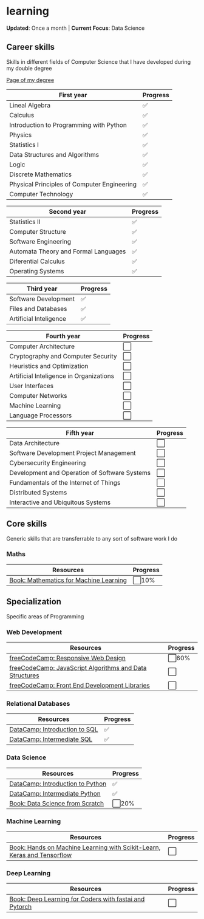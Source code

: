 # learning

**Updated**: Once a month | **Current** **Focus**: Data Science

## Career skills

Skills in different fields of Computer Science that I have developed during my double degree

[Page of my degree](https://www.uc3m.es/doble-grado/informatica-ade#programa)

|First year|Progress|
|---|---|
|Lineal Algebra|✅|
|Calculus|✅|
|Introduction to Programming with Python|✅|
|Physics|✅|
|Statistics I|✅|
|Data Structures and Algorithms|✅|
|Logic|✅|
|Discrete Mathematics|✅|
|Physical Principles of Computer Engineering|✅|
|Computer Technology|✅|

|Second year|Progress|
|---|---|
|Statistics II|✅|
|Computer Structure|✅|
|Software Engineering|✅|
|Automata Theory and Formal Languages|✅|
|Diferential Calculus|✅|
|Operating Systems|✅|

|Third year|Progress|
|---|---|
|Software Development|✅|
|Files and Databases|✅|
|Artificial Inteligence|✅|

|Fourth year|Progress|
|---|---|
|Computer Architecture|⬜|
|Cryptography and Computer Security|⬜|
|Heuristics and Optimization|⬜|
|Artificial Inteligence in Organizations|⬜|
|User Interfaces|⬜|
|Computer Networks|⬜|
|Machine Learning|⬜|
|Language Processors|⬜|

|Fifth year|Progress|
|---|---|
|Data Architecture|⬜|
|Software Development Project Management|⬜|
|Cybersecurity Engineering|⬜|
|Development and Operation of Software Systems|⬜|
|Fundamentals of the Internet of Things|⬜|
|Distributed Systems|⬜|
|Interactive and Ubiquitous Systems|⬜|

## Core skills

Generic skills that are transferrable to any sort of software work I do

### Maths

|Resources|Progress|
|---|---|
|[Book: Mathematics for Machine Learning](https://mml-book.github.io/)|⬜10%|

## Specialization

Specific areas of Programming

### Web Development

|Resources|Progress|
|---|---|
|[freeCodeCamp: Responsive Web Design](https://www.freecodecamp.org/learn/2022/responsive-web-design/)|⬜60%|
|[freeCodeCamp: JavaScript Algorithms and Data Structures](https://www.freecodecamp.org/learn/javascript-algorithms-and-data-structures-v8/)|⬜|
|[freeCodeCamp: Front End Development Libraries](https://www.freecodecamp.org/learn/front-end-development-libraries/)|⬜|

### Relational Databases

|Resources|Progress|
|---|---|
|[DataCamp: Introduction to SQL](https://app.datacamp.com/learn/courses/introduction-to-sql)|✅|
|[DataCamp: Intermediate SQL](https://app.datacamp.com/learn/courses/intermediate-sql)|✅|

### Data Science

|Resources|Progress|
|---|---|
|[DataCamp: Introduction to Python](https://app.datacamp.com/learn/courses/intro-to-python-for-data-science)|✅|
|[DataCamp: Intermediate Python](https://app.datacamp.com/learn/courses/intermediate-python)|✅|
|[Book: Data Science from Scratch](https://www.oreilly.com/library/view/data-science-from/9781492041122/)|⬜20%|

### Machine Learning

|Resources|Progress|
|---|---|
|[Book: Hands on Machine Learning with Scikit-Learn, Keras and Tensorflow](https://www.oreilly.com/library/view/hands-on-machine-learning/9781492032632/)|⬜|

### Deep Learning

|Resources|Progress|
|---|---|
|[Book: Deep Learning for Coders with fastai and Pytorch](https://www.oreilly.com/library/view/deep-learning-for/9781492045519/)|⬜|
